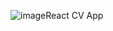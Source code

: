 ![image](https://github.com/shabahmd/React-CV/assets/54299749/f4b7a6ee-1a7d-424d-af2e-9ebbffabe9a3)React CV App
